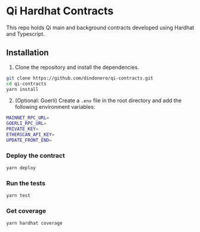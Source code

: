 # Qi Hardhat Contracts

This repo holds Qi main and background contracts developed using Hardhat and Typescript.

## Installation

1. Clone the repository and install the dependencies.
```bash
git clone https://github.com/dindonero/qi-contracts.git
cd qi-contracts
yarn install
```
2. (Optional: Goerli) Create a `.env` file in the root directory and add the following environment variables:
```bash
MAINNET_RPC_URL=
GOERLI_RPC_URL=
PRIVATE_KEY=
ETHERSCAN_API_KEY=
UPDATE_FRONT_END=
```

### Deploy the contract

```bash
yarn deploy
```

### Run the tests
```bash
yarn test
```

### Get coverage
```bash
yarn hardhat coverage
```
